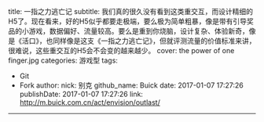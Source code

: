 title: 一指之力逃亡记
subtitle: 我们真的很久没有看到这类重交互，而设计精细的H5了。现在看来，好的H5似乎都要走极端，要么极为简单粗暴，像是带有引导奖品的小游戏，数据偏好、流量较高。要么是重到你烧脑，设计复杂、体验新奇，像是《活口》，也同样像是这支《一指之力逃亡记》，但就评测流量的价值标准来讲，很难说，这些重交互的H5会不会变的越来越少。
cover: the power of one finger.jpg
categories: 游戏型
tags:
  - Git
  - Fork
author:
  nick: 别克
  github_name: Buick
date: 2017-01-07 17:27:26
publishDate: 2017-01-07 17:27:26
link: http://m.buick.com.cn/act/envision/outlast/
---
